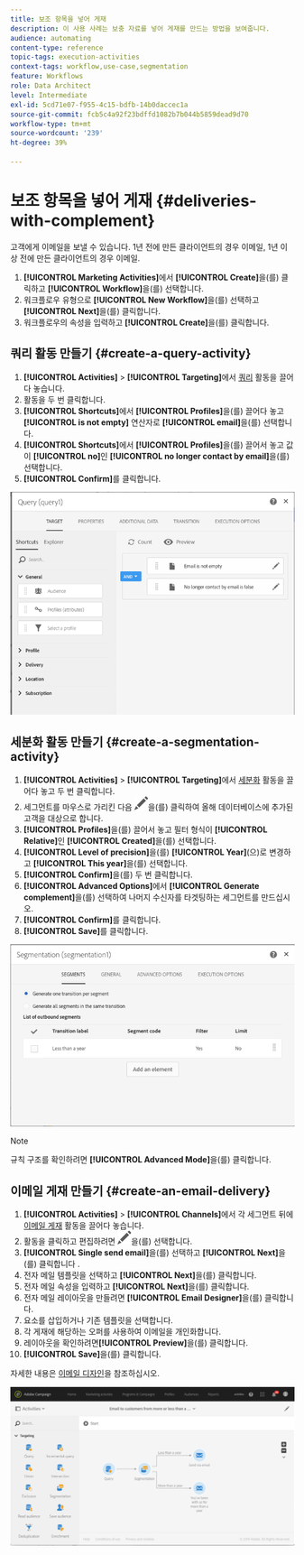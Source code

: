 ```yaml
---
title: 보조 항목을 넣어 게재
description: 이 사용 사례는 보충 자료를 넣어 게재를 만드는 방법을 보여줍니다.
audience: automating
content-type: reference
topic-tags: execution-activities
context-tags: workflow,use-case,segmentation
feature: Workflows
role: Data Architect
level: Intermediate
exl-id: 5cd71e07-f955-4c15-bdfb-14b0daccec1a
source-git-commit: fcb5c4a92f23bdffd1082b7b044b5859dead9d70
workflow-type: tm+mt
source-wordcount: '239'
ht-degree: 39%

---
```


# 보조 항목을 넣어 게재 {#deliveries-with-complement}

고객에게 이메일을 보낼 수 있습니다. 1년 전에 만든 클라이언트의 경우 이메일, 1년 이상 전에 만든 클라이언트의 경우 이메일.

1. **[!UICONTROL Marketing Activities]**&#x200B;에서 **[!UICONTROL Create]**&#x200B;을(를) 클릭하고 **[!UICONTROL Workflow]**&#x200B;을(를) 선택합니다.
1. 워크플로우 유형으로 **[!UICONTROL New Workflow]**&#x200B;을(를) 선택하고 **[!UICONTROL Next]**&#x200B;을(를) 클릭합니다.
1. 워크플로우의 속성을 입력하고 **[!UICONTROL Create]**&#x200B;을(를) 클릭합니다.

## 쿼리 활동 만들기 {#create-a-query-activity}

1. **[!UICONTROL Activities]** > **[!UICONTROL Targeting]**&#x200B;에서 [쿼리](../../automating/using/query.md) 활동을 끌어다 놓습니다.
1. 활동을 두 번 클릭합니다.
1. **[!UICONTROL Shortcuts]**&#x200B;에서 **[!UICONTROL Profiles]**&#x200B;을(를) 끌어다 놓고 **[!UICONTROL is not empty]** 연산자로 **[!UICONTROL email]**&#x200B;을(를) 선택합니다.
1. **[!UICONTROL Shortcuts]**&#x200B;에서 **[!UICONTROL Profiles]**&#x200B;을(를) 끌어서 놓고 값이 **[!UICONTROL no]**&#x200B;인 **[!UICONTROL no longer contact by email]**&#x200B;을(를) 선택합니다.
1. **[!UICONTROL Confirm]**&#x200B;를 클릭합니다.

![](assets/wf-complement-query.png)

## 세분화 활동 만들기 {#create-a-segmentation-activity}

1. **[!UICONTROL Activities]** > **[!UICONTROL Targeting]**&#x200B;에서 [세분화](../../automating/using/segmentation.md) 활동을 끌어다 놓고 두 번 클릭합니다.
1. 세그먼트를 마우스로 가리킨 다음 ![](assets/edit_darkgrey-24px.png)을(를) 클릭하여 올해 데이터베이스에 추가된 고객을 대상으로 합니다.
1. **[!UICONTROL Profiles]**&#x200B;을(를) 끌어서 놓고 필터 형식이 **[!UICONTROL Relative]**&#x200B;인 **[!UICONTROL Created]**&#x200B;을(를) 선택합니다.
1. **[!UICONTROL Level of precision]**&#x200B;을(를) **[!UICONTROL Year]**(으)로 변경하고 **[!UICONTROL This year]**&#x200B;을(를) 선택합니다.
1. **[!UICONTROL Confirm]**&#x200B;을(를) 두 번 클릭합니다.
1. **[!UICONTROL Advanced Options]**&#x200B;에서 **[!UICONTROL Generate complement]**&#x200B;을(를) 선택하여 나머지 수신자를 타겟팅하는 세그먼트를 만드십시오.
1. **[!UICONTROL Confirm]**&#x200B;를 클릭합니다.
1. **[!UICONTROL Save]**&#x200B;를 클릭합니다.

![](assets/wf-complement-segmentation.png)

>[!NOTE]
>
>규칙 구조를 확인하려면 **[!UICONTROL Advanced Mode]**&#x200B;을(를) 클릭합니다.

## 이메일 게재 만들기 {#create-an-email-delivery}

1. **[!UICONTROL Activities]** > **[!UICONTROL Channels]**&#x200B;에서 각 세그먼트 뒤에 [이메일 게재](../../automating/using/email-delivery.md) 활동을 끌어다 놓습니다.
1. 활동을 클릭하고 편집하려면 ![](assets/edit_darkgrey-24px.png)을(를) 선택합니다.
1. **[!UICONTROL Single send email]**&#x200B;을(를) 선택하고 **[!UICONTROL Next]**&#x200B;을(를) 클릭합니다 .
1. 전자 메일 템플릿을 선택하고 **[!UICONTROL Next]**&#x200B;을(를) 클릭합니다.
1. 전자 메일 속성을 입력하고 **[!UICONTROL Next]**&#x200B;을(를) 클릭합니다.
1. 전자 메일 레이아웃을 만들려면 **[!UICONTROL Email Designer]**&#x200B;을(를) 클릭합니다.
1. 요소를 삽입하거나 기존 템플릿을 선택합니다.
1. 각 게재에 해당하는 오퍼를 사용하여 이메일을 개인화합니다.
1. 레이아웃을 확인하려면&#x200B;**[!UICONTROL Preview]**&#x200B;을(를) 클릭합니다.
1. **[!UICONTROL Save]**&#x200B;을(를) 클릭합니다.

자세한 내용은 [이메일 디자인](../../designing/using/designing-from-scratch.md#designing-an-email-content-from-scratch)을 참조하십시오.

![](assets/wf-deliveries-with-a-complement.png)
